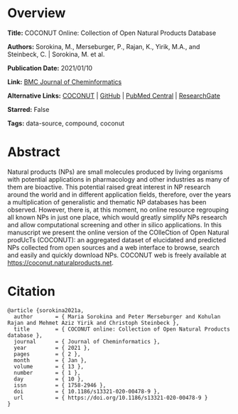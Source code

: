# Overview
**Title:**
COCONUT Online: Collection of Open Natural Products Database

**Authors:**
Sorokina, M., Merseburger, P., Rajan, K., Yirik, M.A., and Steinbeck, C. |
Sorokina, M. et al.

**Publication Date:**
2021/01/10

**Link:**
[BMC Journal of Cheminformatics](https://jcheminf.biomedcentral.com/articles/10.1186/s13321-020-00478-9)

**Alternative Links:**
[COCONUT](https://coconut.naturalproducts.net) |
[GitHub](https://github.com/mSorok/COCONUT) |
[PubMed Central](https://pmc.ncbi.nlm.nih.gov/articles/PMC7798278) |
[ResearchGate](https://www.researchgate.net/publication/348377123_COCONUT_online_Collection_of_Open_Natural_Products_database)

**Starred:**
False

**Tags:**
data-source, compound, coconut


# Abstract
Natural products (NPs) are small molecules produced by living organisms with potential applications in pharmacology and other industries as many of them are bioactive.
This potential raised great interest in NP research around the world and in different application fields, therefore, over the years a multiplication of generalistic and thematic NP databases has been observed.
However, there is, at this moment, no online resource regrouping all known NPs in just one place, which would greatly simplify NPs research and allow computational screening and other in silico applications.
In this manuscript we present the online version of the COlleCtion of Open Natural prodUcTs (COCONUT): an aggregated dataset of elucidated and predicted NPs collected from open sources and a web interface to browse, search and easily and quickly download NPs.
COCONUT web is freely available at https://coconut.naturalproducts.net.


# Citation
```
@article {sorokina2021a,
  author       = { Maria Sorokina and Peter Merseburger and Kohulan Rajan and Mehmet Aziz Yirik and Christoph Steinbeck },
  title        = { COCONUT online: Collection of Open Natural Products database },
  journal      = { Journal of Cheminformatics },
  year         = { 2021 },
  pages        = { 2 },
  month        = { Jan },
  volume       = { 13 },
  number       = { 1 },
  day          = { 10 },
  issn         = { 1758-2946 },
  doi          = { 10.1186/s13321-020-00478-9 },
  url          = { https://doi.org/10.1186/s13321-020-00478-9 }
}
```
